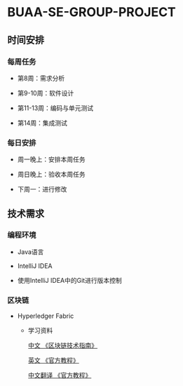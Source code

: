 # BUAA-SE-GROUP-PROJECT

## 时间安排

### 每周任务

- 第8周：需求分析

- 第9-10周：软件设计

- 第11-13周：编码与单元测试

- 第14周：集成测试

### 每日安排

- 周一晚上：安排本周任务

- 周日晚上：验收本周任务

- 下周一：进行修改

## 技术需求

### 编程环境
   
- Java语言

- IntelliJ IDEA

- 使用IntelliJ IDEA中的Git进行版本控制

### 区块链

- Hyperledger Fabric

  - 学习资料

    [中文 《区块链技术指南》](https://yeasy.gitbooks.io/blockchain_guide/content/hyperledger/)

    [英文 《官方教程》](https://hyperledger-fabric.readthedocs.io/en/latest/tutorials.html)

    [中文翻译 《官方教程》](https://hyperledgercn.github.io/hyperledgerDocs/build_network_zh/)